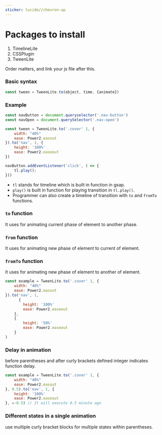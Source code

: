 ```yaml
---
sticker: lucide//chevron-up
---
```

# Packages to install

1. TimelineLite
2. CSSPlugin
3. TweenLite

Order matters, and link your js file after this.
### Basic syntax
```javascript
const tween = TweenLite.to(object, time, {animate})
```

### Example
```javascript
const navButton = document.queryselector('.nav-button')
const navOpen = document.querySelector('.nav-open')

const tween = TweenLite.to('.cover' 1, {
	width: "40%"
	ease: Power2.easout
}).to('nav', 1, {
	height: '100%'
	ease: Power2.easeout
})

navButton.addEventListener('click', ( => {
	tl.play();
}))
```

- `tl` stands for timeline which is built in function in gsap.
- `play()` is built in function for playing transition in `tl.play()`.
- Programmer can also create a timeline of transition with `to` and `fromTo` functions.

### `to` function
It uses for animating current phase of element to another phase.

### `from` function
It uses for animating new phase of element to current of element.

### `fromTo` function
It uses for animating new phase of element to another of element.
```javascript
const example = TweenLite.to('.cover' 1, {
	width: "40%"
	ease: Power2.easout
}).to('nav', 1,
	  {
		height: '100%'
		ease: Power2.easeout
	},
	{
		height: '50%'
		ease: Power2.easeout
	}
) 
```

### Delay in animation
before parentheses and after curly brackets defined integer indicates function delay.
```javascript
const example = TweenLite.to('.cover' 1, {
	width: "40%"
	ease: Power2.easout
}, 0.5).to('nav', 1, {
	height: '100%'
	ease: Power2.easeout
}, =-0.5) // It will execute 0.5 minute ago
```

### Different states in a single animation
use multiple curly bracket blocks for multiple states within parentheses.